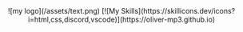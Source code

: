 <div align=center>
    ![my logo](/assets/text.png)
    [![My Skills](https://skillicons.dev/icons?i=html,css,discord,vscode)](https://oliver-mp3.github.io)
</div>